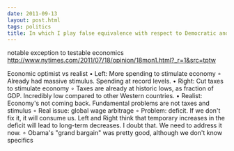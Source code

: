 ```yaml
---
date: 2011-09-13
layout: post.html
tags: politics
title: In which I play false equivalence with respect to Democratic and Republican economics
---
```


notable exception to testable economics http://www.nytimes.com/2011/07/18/opinion/18mon1.html?_r=1&src=tptw

Economic optimist vs realist
• Left: More spending to stimulate economy
∘ Already had massive stimulus. Spending at record levels.
• Right: Cut taxes to stimulate economy
∘ Taxes are already at historic lows, as fraction of GDP. Incredibly low compared to other Western countries.
• Realist: Economy's not coming back. Fundamental problems are not taxes and stimulus
∘ Real issue: global wage arbitrage
∘ Problem: deficit. If we don't fix it, it will consume us. Left and Right think that temporary increases in the deficit will lead to long-term decreases. I doubt that. We need to address it now.
∘ Obama's "grand bargain" was pretty good, although we don't know specifics
